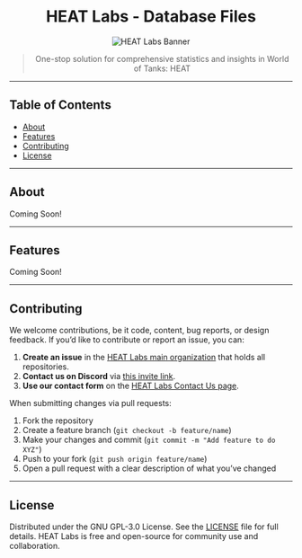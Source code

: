 <div align="center">

# HEAT Labs - Database Files

<img src="https://raw.githubusercontent.com/HEATLabs/Website-Images/refs/heads/main/social-share/HEATLabs.png" alt="HEAT Labs Banner"/>

> One-stop solution for comprehensive statistics and insights in World of Tanks: HEAT

</div>

---

##  Table of Contents

- [About](#about)  
- [Features](#features)
- [Contributing](#contributing)  
- [License](#license)  

---

##  About

Coming Soon!

---

##  Features

Coming Soon!

---

## Contributing

We welcome contributions, be it code, content, bug reports, or design feedback.
If you’d like to contribute or report an issue, you can:

1. **Create an issue** in the [HEAT Labs main organization](https://github.com/HEATLabs) that holds all repositories.
2. **Contact us on Discord** via [this invite link](https://thatsinewave.github.io/Discord-Redirect/).
3. **Use our contact form** on the [HEAT Labs Contact Us page](https://heatlabs.net/resources/contact-us.html).

When submitting changes via pull requests:

1. Fork the repository
2. Create a feature branch (`git checkout -b feature/name`)
3. Make your changes and commit (`git commit -m "Add feature to do XYZ"`)
4. Push to your fork (`git push origin feature/name`)
5. Open a pull request with a clear description of what you’ve changed

---

## License

Distributed under the GNU GPL-3.0 License. See the [LICENSE](LICENSE) file for full details. HEAT Labs is free and open-source for community use and collaboration.
